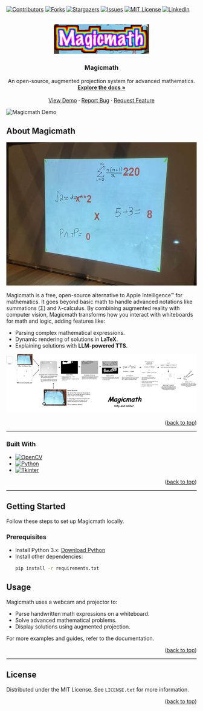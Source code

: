 <a id="readme-top"></a>

<!-- PROJECT SHIELDS -->
[![Contributors][contributors-shield]][contributors-url]
[![Forks][forks-shield]][forks-url]
[![Stargazers][stars-shield]][stars-url]
[![Issues][issues-shield]][issues-url]
[![MIT License][license-shield]][license-url]
[![LinkedIn][linkedin-shield]][linkedin-url]

<!-- PROJECT LOGO -->
<br />
<div align="center">
  <a href="https://github.com/aswarbs/magicmath">
    <img src="images/magicmathlogo.png" alt="Logo" width="50%">
  </a>

  <h3 align="center">Magicmath</h3>

  <p align="center">
    An open-source, augmented projection system for advanced mathematics.
    <br />
    <a href="https://github.com/aswarbs/magicmath"><strong>Explore the docs »</strong></a>
    <br />
    <br />
    <a href="https://github.com/aswarbs/magicmath">View Demo</a>
    ·
    <a href="https://github.com/aswarbs/magicmath/issues/new?labels=bug&template=bug-report---.md">Report Bug</a>
    ·
    <a href="https://github.com/aswarbs/magicmath/issues/new?labels=enhancement&template=feature-request---.md">Request Feature</a>
  </p>
</div>

![Magicmath Demo](images/9bgtnt.gif)



<!-- ABOUT THE PROJECT -->
## About Magicmath

![Magicmath Demo](images/magicmath1.jpg)

Magicmath is a free, open-source alternative to Apple Intelligence™ for mathematics. It goes beyond basic math to handle advanced notations like summations (Σ) and λ-calculus. By combining augmented reality with computer vision, Magicmath transforms how you interact with whiteboards for math and logic, adding features like:

- Parsing complex mathematical expressions.
- Dynamic rendering of solutions in **LaTeX**.
- Explaining solutions with **LLM-powered TTS**.

![Magicmath Demo](images/magicmath2.jpg)

<p align="right">(<a href="#readme-top">back to top</a>)</p>

---

### Built With

* [![OpenCV][OpenCV-shield]][OpenCV-url]
* [![Python][Python-shield]][Python-url]
* [![Tkinter][Tkinter-shield]][Tkinter-url]

<p align="right">(<a href="#readme-top">back to top</a>)</p>

---

## Getting Started

Follow these steps to set up Magicmath locally.

### Prerequisites

- Install Python 3.x: [Download Python](https://www.python.org/downloads/)
- Install other dependencies:
  ```sh
  pip install -r requirements.txt

## Usage

Magicmath uses a webcam and projector to:

- Parse handwritten math expressions on a whiteboard.
- Solve advanced mathematical problems.
- Display solutions using augmented projection.

For more examples and guides, refer to the documentation.

<p align="right">(<a href="#readme-top">back to top</a>)</p>

---


<!-- LICENSE -->
## License

Distributed under the MIT License. See `LICENSE.txt` for more information.

<p align="right">(<a href="#readme-top">back to top</a>)</p>



<!-- MARKDOWN LINKS & IMAGES -->
<!-- https://www.markdownguide.org/basic-syntax/#reference-style-links -->
[contributors-shield]: https://img.shields.io/github/contributors/aswarbs/magicmath.svg?style=for-the-badge
[contributors-url]: https://github.com/aswarbs/magicmath/graphs/contributors
[forks-shield]: https://img.shields.io/github/forks/aswarbs/magicmath.svg?style=for-the-badge
[forks-url]: https://github.com/aswarbs/magicmath/network/members
[stars-shield]: https://img.shields.io/github/stars/aswarbs/magicmath.svg?style=for-the-badge
[stars-url]: https://github.com/aswarbs/magicmath/stargazers
[issues-shield]: https://img.shields.io/github/issues/aswarbs/magicmath.svg?style=for-the-badge
[issues-url]: https://github.com/aswarbs/magicmath/issues
[license-shield]: https://img.shields.io/github/license/aswarbs/magicmath.svg?style=for-the-badge
[license-url]: https://github.com/aswarbs/magicmath/blob/master/LICENSE.txt
[linkedin-shield]: https://img.shields.io/badge/-LinkedIn-black.svg?style=for-the-badge&logo=linkedin&colorB=555
[linkedin-url]: https://linkedin.com/in/amber-swarbrick-50b963172/
[product-screenshot]: images/screenshot.png
[Next.js]: https://img.shields.io/badge/next.js-000000?style=for-the-badge&logo=nextdotjs&logoColor=white
[Next-url]: https://nextjs.org/
[React.js]: https://img.shields.io/badge/React-20232A?style=for-the-badge&logo=react&logoColor=61DAFB
[React-url]: https://reactjs.org/
[Vue.js]: https://img.shields.io/badge/Vue.js-35495E?style=for-the-badge&logo=vuedotjs&logoColor=4FC08D
[Vue-url]: https://vuejs.org/
[Angular.io]: https://img.shields.io/badge/Angular-DD0031?style=for-the-badge&logo=angular&logoColor=white
[Angular-url]: https://angular.io/
[Svelte.dev]: https://img.shields.io/badge/Svelte-4A4A55?style=for-the-badge&logo=svelte&logoColor=FF3E00
[Svelte-url]: https://svelte.dev/
[Laravel.com]: https://img.shields.io/badge/Laravel-FF2D20?style=for-the-badge&logo=laravel&logoColor=white
[Laravel-url]: https://laravel.com
[Bootstrap.com]: https://img.shields.io/badge/Bootstrap-563D7C?style=for-the-badge&logo=bootstrap&logoColor=white
[Bootstrap-url]: https://getbootstrap.com
[JQuery.com]: https://img.shields.io/badge/jQuery-0769AD?style=for-the-badge&logo=jquery&logoColor=white
[JQuery-url]: https://jquery.com 
[OpenCV-shield]: https://img.shields.io/badge/OpenCV-5C3EE8?style=for-the-badge&logo=opencv&logoColor=white
[OpenCV-url]: https://opencv.org/

[Python-shield]: https://img.shields.io/badge/Python-3776AB?style=for-the-badge&logo=python&logoColor=white
[Python-url]: https://www.python.org/

[Tkinter-shield]: https://img.shields.io/badge/Tkinter-FF6F00?style=for-the-badge&logo=python&logoColor=white
[Tkinter-url]: https://docs.python.org/3/library/tk.html
